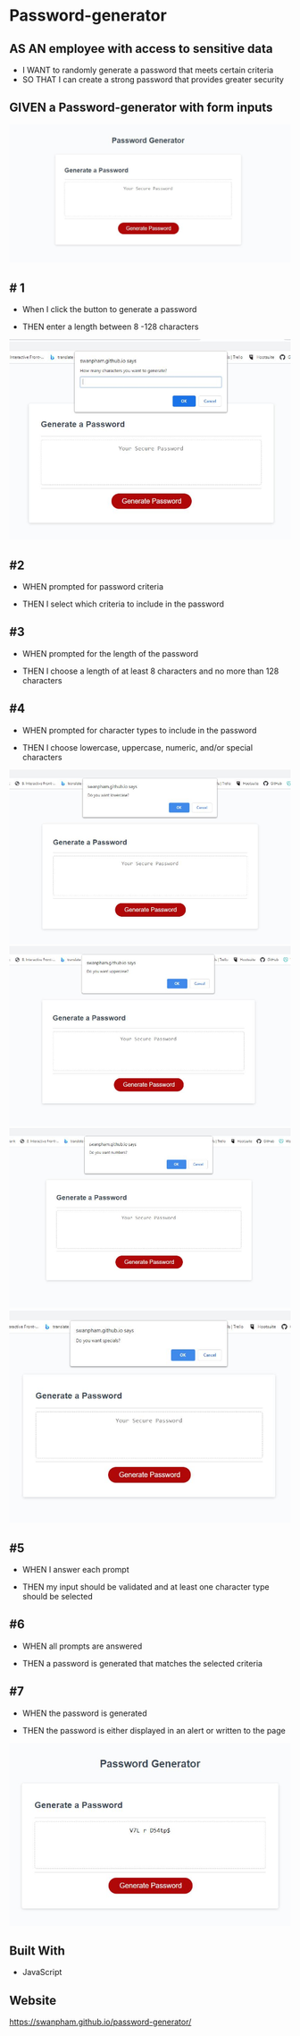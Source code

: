 # Password-generator

## AS AN employee with access to sensitive data

  * I WANT to randomly generate a password that meets certain criteria
  * SO THAT I can create a strong password that provides greater security

## GIVEN a Password-generator with form inputs

![Alt text](/images/Capture.JPG?raw=true "Optional Title")


## # 1

* When I click the button to generate a password

* THEN enter a length between 8 -128 characters


![Alt text](/images/Capture.JPG@1.JPG?raw=true "Optional Title")


## #2

* WHEN prompted for password criteria

* THEN I select which criteria to include in the password

## #3

* WHEN prompted for the length of the password

* THEN I choose a length of at least 8 characters and no more than 128 characters

## #4

* WHEN prompted for character types to include in the password

* THEN I choose lowercase, uppercase, numeric, and/or special characters


![Alt text](/images/Capture.JPG@2.JPG?raw=true "Optional Title")
![Alt text](/images/Capture.JPG@3.JPG?raw=true "Optional Title")
![Alt text](/images/Capture.JPG@4.JPG?raw=true "Optional Title")
![Alt text](/images/Capture.JPG@5.JPG?raw=true "Optional Title")

## #5

* WHEN I answer each prompt

* THEN my input should be validated and at least one character type should be selected

## #6

* WHEN all prompts are answered

* THEN a password is generated that matches the selected criteria

## #7

* WHEN the password is generated

* THEN the password is either displayed in an alert or written to the page

![Alt text](/images/Capture.JPG@6.JPG?raw=true "Optional Title")


## Built With

* JavaScript

## Website
https://swanpham.github.io/password-generator/




